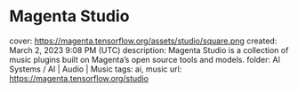 # Magenta Studio

cover: https://magenta.tensorflow.org/assets/studio/square.png
created: March 2, 2023 9:08 PM (UTC)
description: Magenta Studio is a collection of music plugins built on Magenta’s open source tools and models.
folder: AI Systems / AI | Audio | Music
tags: ai, music
url: https://magenta.tensorflow.org/studio